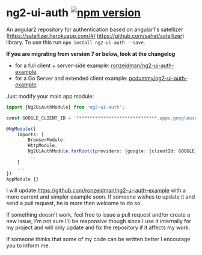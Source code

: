 # ng2-ui-auth [![npm version](https://badge.fury.io/js/ng2-ui-auth.svg)](https://badge.fury.io/js/ng2-ui-auth)

An angular2 repository for authentication based on angular1's satellizer (https://satellizer.herokuapp.com/#/ https://github.com/sahat/satellizer) library.
To use this run `npm install ng2-ui-auth --save`.

**If you are migrating from version 7 or below, look at the changelog**

- for a full client + server-side example: [ronzeidman/ng2-ui-auth-example](https://github.com/ronzeidman/ng2-ui-auth-example).
- for a Go Server and extended client example: [pcdummy/ng2-ui-auth-example](https://github.com/pcdummy/ng2-ui-auth-example).

Just modify your main app module:
```typescript
import {Ng2UiAuthModule} from 'ng2-ui-auth';

const GOOGLE_CLIENT_ID = '******************************.apps.googleusercontent.com';

@NgModule({
    imports: [
        BrowserModule,
        HttpModule,
        Ng2UiAuthModule.forRoot({providers: {google: {clientId: GOOGLE_CLIENT_ID}}}),
        ...
    ]
    ...
})
AppModule {}
```

I will update https://github.com/ronzeidman/ng2-ui-auth-example with a more current and simpler example soon. If someone wishes to update it and send a pull request, he is more than welcome to do so.

If something doesn't work, feel free to issue a pull request and/or create a new issue, I'm not sure I'll be responsive though since I use it internally for my project and will only update and fix the repository if it affects my work.

If someone thinks that some of my code can be written better I encourage you to inform me.
